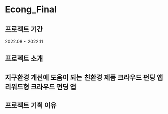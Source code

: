 # Econg_Final
## 프로젝트 기간
2022.08 ~ 2022.11
## 프로젝트 소개
지구환경 개선에 도움이 되는 친환경 제품 크라우드 펀딩 앱
리워드형 크라우드 펀딩 앱
----------
## 프로젝트 기획 이유
